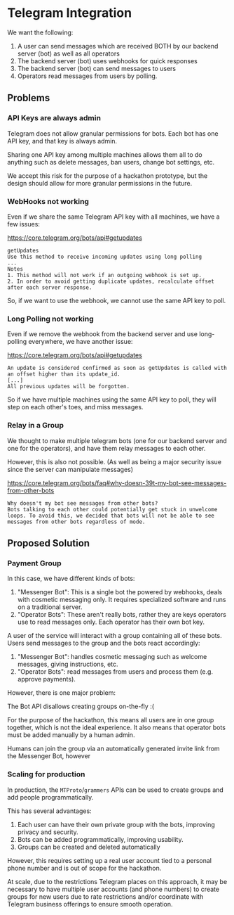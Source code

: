 # Telegram Integration

We want the following:

1. A user can send messages which are received BOTH by our backend server (bot) as well as all operators
2. The backend server (bot) uses webhooks for quick responses
3. The backend server (bot) can send messages to users
4. Operators read messages from users by polling.

## Problems

### API Keys are always admin

Telegram does not allow granular permissions for bots. Each bot has one API key, and that key is always admin.

Sharing one API key among multiple machines allows them all to do anything such as delete messages, ban users, change bot settings, etc.

We accept this risk for the purpose of a hackathon prototype, but the design should allow for more granular permissions in the future.

### WebHooks not working

Even if we share the same Telegram API key with all machines, we have a few issues:

https://core.telegram.org/bots/api#getupdates

```
getUpdates
Use this method to receive incoming updates using long polling
...
Notes
1. This method will not work if an outgoing webhook is set up.
2. In order to avoid getting duplicate updates, recalculate offset after each server response.
```

So, if we want to use the webhook, we cannot use the same API key to poll.

### Long Polling not working

Even if we remove the webhook from the backend server and use long-polling everywhere, we have another issue:

https://core.telegram.org/bots/api#getupdates

```
An update is considered confirmed as soon as getUpdates is called with an offset higher than its update_id.
[...]
All previous updates will be forgotten.
```

So if we have multiple machines using the same API key to poll, they will step on each other's toes, and miss messages.


### Relay in a Group

We thought to make multiple telegram bots (one for our backend server and one for the operators), and have them relay messages to each other.

However, this is also not possible. (As well as being a major security issue since the server can manipulate messages)

https://core.telegram.org/bots/faq#why-doesn-39t-my-bot-see-messages-from-other-bots

```
Why doesn't my bot see messages from other bots?
Bots talking to each other could potentially get stuck in unwelcome loops. To avoid this, we decided that bots will not be able to see messages from other bots regardless of mode.
```

## Proposed Solution

### Payment Group

In this case, we have different kinds of bots:

1. "Messenger Bot": This is a single bot the powered by webhooks, deals with cosmetic messaging only. It requires specialized software and runs on a traditional server.
2. "Operator Bots": These aren't really bots, rather they are keys operators use to read messages only. Each operator has their own bot key.

A user of the service will interact with a group containing all of these bots. Users send messages to the group and the bots react accordingly:

1. "Messenger Bot": handles cosmetic messaging such as welcome messages, giving instructions, etc.
2. "Operator Bots": read messages from users and process them (e.g. approve payments).

However, there is one major problem:

The Bot API disallows creating groups on-the-fly :(

For the purpose of the hackathon, this means all users are in one group together, which is not the ideal experience. It also means that operator bots must be added manually by a human admin.

Humans can join the group via an automatically generated invite link from the Messenger Bot, however

### Scaling for production

In production, the `MTProto`/`grammers` APIs can be used to create groups and add people programmatically.

This has several advantages:

1. Each user can have their own private group with the bots, improving privacy and security.
2. Bots can be added programmatically, improving usability.
3. Groups can be created and deleted automatically

However, this requires setting up a real user account tied to a personal phone number and is out of scope for the hackathon.

At scale, due to the restrictions Telegram places on this approach, it may be necessary to have multiple user accounts (and phone numbers) to create groups for new users due to rate restrictions and/or coordinate with Telegram business offerings to ensure smooth operation.
